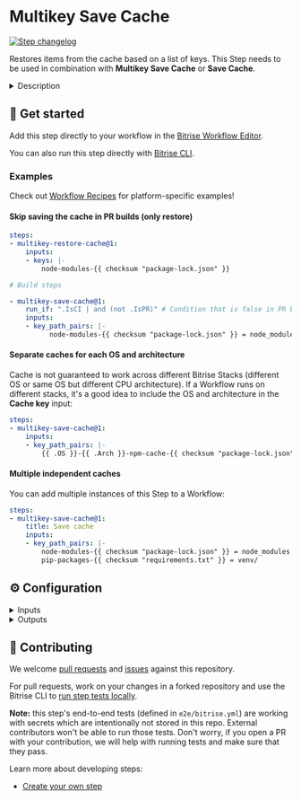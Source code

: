 # Multikey Save Cache

[![Step changelog](https://shields.io/github/v/release/bitrise-steplib/bitrise-step-multikey-save-cache?include_prereleases&label=changelog&color=blueviolet)](https://github.com/bitrise-steplib/bitrise-step-multikey-save-cache/releases)

Restores items from the cache based on a list of keys. This Step needs to be used in combination with **Multikey Save Cache** or **Save Cache**.

<details>
<summary>Description</summary>

Restores items from the cache based on keys in the form of:
```
KEY1 || KEY1_ALTERNATIVE1 || KEY1_ALTERNATIVE2
KEY2
KEY3 || KEY3_ALTERNATIVE1
```
The number of keys and paths for each are limited to a number of 10.
The same templates can be used for the keys and paths as in the **Restore Cache** step.

Example (somewhat artificial):
```
multikey_0 || multikey_0_fallback
multikey_1
multikey_2 || multikey_2_fallback
```

This Step needs to be used in combination with **Multikey Save Cache** or **Save Cache**.

#### About key-based caching

Key-based caching is a concept where cache archives are saved and restored using a unique cache key. One Bitrise project can have multiple cache archives stored simultaneously, and the **Restore Cache Step** downloads a cache archive associated with the key provided as a Step input. The **Save Cache** Step is responsible for uploading the cache archive with an exact key.

Caches can become outdated across builds when something changes in the project (for example, a dependency gets upgraded to a new version). In this case, a new (unique) cache key is needed to save the new cache contents. This is possible if the cache key is dynamic and changes based on the project state (for example, a checksum of the dependency lockfile is part of the cache key). If you use the same dynamic cache key when restoring the cache, the Step will download the most relevant cache archive available.

Key-based caching is platform-agnostic and can be used to cache anything by carefully selecting the cache key and the files/folders to include in the cache.

#### Templates

The Step requires a string key to use when uploading a cache archive. In order to always download the most relevant cache archive for each build, the cache key input can contain template elements. The **Restore cache Step** evaluates the key template at runtime and the final key value can change based on the build environment or files in the repo. Similarly, the **Save cache** Step also uses templates to compute a unique cache key when uploading a cache archive.

The following variables are supported in the **Cache key** input:

- `cache-key-{{ .Branch }}`: Current git branch the build runs on
- `cache-key-{{ .CommitHash }}`: SHA-256 hash of the git commit the build runs on
- `cache-key-{{ .Workflow }}`: Current Bitrise workflow name (eg. `primary`)
- `{{ .Arch }}-cache-key`: Current CPU architecture (`amd64` or `arm64`)
- `{{ .OS }}-cache-key`: Current operating system (`linux` or `darwin`)

Functions available in a template:

`checksum`: This function takes one or more file paths and computes the SHA256 [checksum](https://en.wikipedia.org/wiki/Checksum) of the file contents. This is useful for creating unique cache keys based on files that describe content to cache.

Examples of using `checksum`:
- `cache-key-{{ checksum "package-lock.json" }}`
- `cache-key-{{ checksum "**/Package.resolved" }}`
- `cache-key-{{ checksum "**/*.gradle*" "gradle.properties" }}`

`getenv`: This function returns the value of an environment variable or an empty string if the variable is not defined.

Examples of `getenv`:
- `cache-key-{{ getenv "PR" }}`
- `cache-key-{{ getenv "BITRISEIO_PIPELINE_ID" }}`

#### Key matching

The most straightforward use case is when both the **Save cache** and **Restore cache** Steps use the same exact key to transfer cache between builds. Stored cache archives are scoped to the Bitrise project. Builds can restore caches saved by any previous Workflow run on any Bitrise Stack.

Unlike this Step, the **Restore cache** Step can define multiple keys as fallbacks when there is no match for the first cache key. See the docs of the **Restore cache** Step for more details.

#### Skip saving the cache

The Step can decide to skip saving a new cache entry to avoid unnecessary work. This happens when there is a previously restored cache in the same workflow and the new cache would have the same contents as the one restored. Make sure to use unique cache keys with a checksum, and enable the **Unique cache key** input for the most optimal execution.

#### Related steps

- [Save Cache](https://github.com/bitrise-steplib/bitrise-step-save-cache/)
- [Restore Cache](https://github.com/bitrise-steplib/bitrise-step-restore-cache/)
- [Multikey Restore Cache](https://github.com/bitrise-steplib/bitrise-step-multikey-restore-cache/)

</details>

## 🧩 Get started

Add this step directly to your workflow in the [Bitrise Workflow Editor](https://devcenter.bitrise.io/en/steps-and-workflows/introduction-to-steps/adding-steps-to-a-workflow.html).

You can also run this step directly with [Bitrise CLI](https://github.com/bitrise-io/bitrise).

### Examples

Check out [Workflow Recipes](https://github.com/bitrise-io/workflow-recipes?tab=readme-ov-file#-caching) for platform-specific examples!

#### Skip saving the cache in PR builds (only restore)

```yaml
steps:
- multikey-restore-cache@1:
    inputs:
    - keys: |-
        node-modules-{{ checksum "package-lock.json" }}

# Build steps

- multikey-save-cache@1:
    run_if: ".IsCI | and (not .IsPR)" # Condition that is false in PR builds
    inputs:
    - key_path_pairs: |-
          node-modules-{{ checksum "package-lock.json" }} = node_modules
```

#### Separate caches for each OS and architecture

Cache is not guaranteed to work across different Bitrise Stacks (different OS or same OS but different CPU architecture). If a Workflow runs on different stacks, it's a good idea to include the OS and architecture in the **Cache key** input:

```yaml
steps:
- multikey-save-cache@1:
    inputs:
    - key_path_pairs: |-
        {{ .OS }}-{{ .Arch }}-npm-cache-{{ checksum "package-lock.json" }} = node_modules
```

#### Multiple independent caches

You can add multiple instances of this Step to a Workflow:

```yaml
steps:
- multikey-save-cache@1:
    title: Save cache
    inputs:
    - key_path_pairs: |-
        node-modules-{{ checksum "package-lock.json" }} = node_modules
        pip-packages-{{ checksum "requirements.txt" }} = venv/
```


## ⚙️ Configuration

<details>
<summary>Inputs</summary>

| Key | Description | Flags | Default |
| --- | --- | --- | --- |
| `key_path_pairs` | Key used for saving a cache archive.  The key supports template elements for creating dynamic cache keys. These dynamic keys change the final key value based on the build environment or files in the repo in order to create new cache archives. See the Step description for more details and examples.  The maximum length of a key is 512 characters (longer keys get truncated). Commas (`,`) are not allowed in keys. | required |  |
| `verbose` | Enable logging additional information for troubleshooting | required | `false` |
| `compression_level` | Zstd compression level to control speed / archive size. Set to 1 for fastest option. Valid values are between 1 and 19. Defaults to 3. |  | `3` |
| `custom_tar_args` | Additional arguments to pass to the tar command when creating the cache archive.  The arguments are passed directly to the `tar` command. Use this input to customize the behavior of the tar command when creating the cache archive (these are appended to the default arguments used by the step).  Example: `--format posix` |  |  |
</details>

<details>
<summary>Outputs</summary>
There are no outputs defined in this step
</details>

## 🙋 Contributing

We welcome [pull requests](https://github.com/bitrise-steplib/bitrise-step-multikey-save-cache/pulls) and [issues](https://github.com/bitrise-steplib/bitrise-step-multikey-save-cache/issues) against this repository.

For pull requests, work on your changes in a forked repository and use the Bitrise CLI to [run step tests locally](https://devcenter.bitrise.io/en/bitrise-cli/running-your-first-local-build-with-the-cli.html).

**Note:** this step's end-to-end tests (defined in `e2e/bitrise.yml`) are working with secrets which are intentionally not stored in this repo. External contributors won't be able to run those tests. Don't worry, if you open a PR with your contribution, we will help with running tests and make sure that they pass.


Learn more about developing steps:

- [Create your own step](https://devcenter.bitrise.io/en/steps-and-workflows/developing-your-own-bitrise-step.html)
